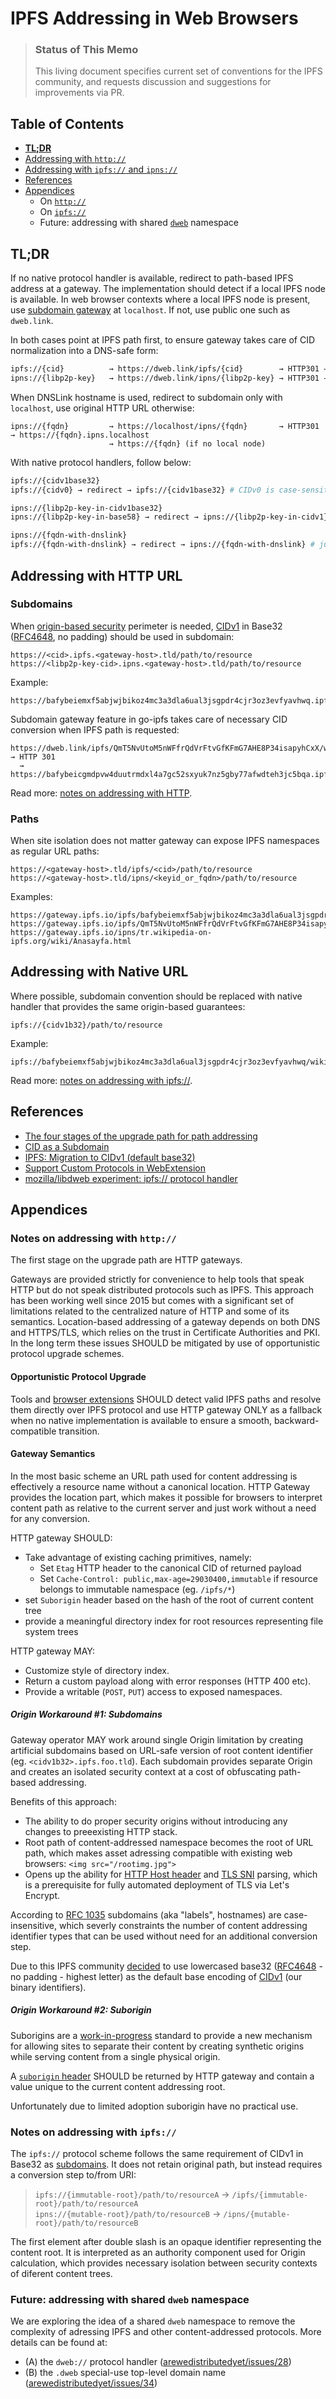 # IPFS Addressing in Web Browsers



> ### Status of This Memo
>
> This living document specifies current set of conventions for the IPFS community,
> and requests discussion and suggestions for improvements via PR.

## Table of Contents

- [**TL;DR**](#tldr)
- [Addressing with `http://`](#addressing-with-http-url)
- [Addressing with `ipfs://` and `ipns://`](#addressing-with-native-url)
- [References](#references)
- [Appendices](#appendices)
  - On [`http://`](#notes-on-addressing-with-http) 
  - On [`ipfs://`](#notes-on-addressing-with-ipfs) 
  - Future: addressing with shared [`dweb`](#future-addressing-with-shared-dweb-namespace) namespace

## TL;DR

If no native protocol handler is available, redirect to path-based IPFS address at a gateway. The implementation should detect if a local IPFS node is available. In web browser contexts where a local IPFS node is present, use [subdomain gateway](https://docs.ipfs.io/how-to/address-ipfs-on-web/#subdomain-gateway) at `localhost`. If not, use public one such as `dweb.link`. 

In both cases point at IPFS path first, to ensure gateway takes care of CID normalization into a DNS-safe form:

```bash
ipfs://{cid}          → https://dweb.link/ipfs/{cid}        → HTTP301 → https://{dns-safe-cid}.ipfs.dweb.link
ipns://{libp2p-key}   → https://dweb.link/ipns/{libp2p-key} → HTTP301 → https://{dns-safe-cid}.ipns.dweb.link
```

When DNSLink hostname is used, redirect to subdomain only with `localhost`, use original HTTP URL otherwise:

```
ipns://{fqdn}         → https://localhost/ipns/{fqdn}       → HTTP301 → https://{fqdn}.ipns.localhost
                      → https://{fqdn} (if no local node)
```

With native protocol handlers, follow below:

```bash
ipfs://{cidv1base32}
ipfs://{cidv0} → redirect → ipfs://{cidv1base32} # CIDv0 is case-sensitive Base58, does not work as Origin authority

ipns://{libp2p-key-in-cidv1base32}
ipns://{libp2p-key-in-base58} → redirect → ipns://{libp2p-key-in-cidv1}  # Base58, does not work as Origin authority

ipns://{fqdn-with-dnslink}
ipfs://{fqdn-with-dnslink} → redirect → ipns://{fqdn-with-dnslink} # just to improve UX :-)
```

## Addressing with HTTP URL

### Subdomains

When [origin-based security](https://en.wikipedia.org/wiki/Same-origin_policy) perimeter is needed, [CIDv1](https://github.com/ipld/cid#cidv1) in Base32 ([RFC4648](https://tools.ietf.org/html/rfc4648#section-6), no padding) should be used in subdomain:

    https://<cid>.ipfs.<gateway-host>.tld/path/to/resource
    https://<libp2p-key-cid>.ipns.<gateway-host>.tld/path/to/resource

Example:

    https://bafybeiemxf5abjwjbikoz4mc3a3dla6ual3jsgpdr4cjr3oz3evfyavhwq.ipfs.dweb.link/wiki/

Subdomain gateway feature in go-ipfs takes care of necessary CID conversion when IPFS path is requested:

```
https://dweb.link/ipfs/QmT5NvUtoM5nWFfrQdVrFtvGfKFmG7AHE8P34isapyhCxX/wiki/Mars.html → HTTP 301 
  → https://bafybeicgmdpvw4duutrmdxl4a7gc52sxyuk7nz5gby77afwdteh3jc5bqa.ipfs.dweb.link/wiki/Mars.html
```

Read more: [notes on addressing with HTTP](#notes-on-addressing-with-http).

### Paths

When site isolation does not matter gateway can expose IPFS namespaces as regular URL paths:

    https://<gateway-host>.tld/ipfs/<cid>/path/to/resource
    https://<gateway-host>.tld/ipns/<keyid_or_fqdn>/path/to/resource

Examples:

    https://gateway.ipfs.io/ipfs/bafybeiemxf5abjwjbikoz4mc3a3dla6ual3jsgpdr4cjr3oz3evfyavhwq/wiki/Vincent_van_Gogh.html
    https://gateway.ipfs.io/ipfs/QmT5NvUtoM5nWFfrQdVrFtvGfKFmG7AHE8P34isapyhCxX/wiki/Mars.html
    https://gateway.ipfs.io/ipns/tr.wikipedia-on-ipfs.org/wiki/Anasayfa.html

## Addressing with Native URL

Where possible, subdomain convention should be replaced with native handler that provides the same origin-based guarantees:

    ipfs://{cidv1b32}/path/to/resource

Example:

    ipfs://bafybeiemxf5abjwjbikoz4mc3a3dla6ual3jsgpdr4cjr3oz3evfyavhwq/wiki/Vincent_van_Gogh.html

Read more: [notes on addressing with ipfs://](#notes-on-addressing-with-ipfs).

## References
- [The four stages of the upgrade path for path addressing](https://github.com/ipfs/specs/pull/152#issuecomment-284628862)
- [CID as a Subdomain](https://github.com/ipfs/in-web-browsers/issues/89)
- [IPFS: Migration to CIDv1 (default base32)](https://github.com/ipfs/ipfs/issues/337)
- [Support Custom Protocols in WebExtension](https://github.com/lidel/ipfs-firefox-addon/issues/164)
- [mozilla/libdweb experiment: ipfs:// protocol handler](https://github.com/ipfs-shipyard/ipfs-companion/pull/533)

## Appendices

### Notes on addressing with `http://`

The first stage on the upgrade path are HTTP gateways.

Gateways are provided strictly for convenience to help tools that speak HTTP
but do not speak distributed protocols such as IPFS.  This approach has been
working well since 2015 but comes with a significant set of limitations related
to the centralized nature of HTTP and some of its semantics.  Location-based
addressing of a gateway depends on both DNS and HTTPS/TLS, which relies on the trust in
Certificate Authorities and PKI.  In the long term these issues SHOULD be
mitigated by use of opportunistic protocol upgrade schemes.

#### Opportunistic Protocol Upgrade

Tools and [browser extensions](https://github.com/ipfs-shipyard/ipfs-companion) SHOULD detect valid IPFS paths and resolve them
directly over IPFS protocol and use HTTP gateway ONLY as a fallback when no
native implementation is available to ensure a smooth, backward-compatible
transition.


#### Gateway Semantics


In the most basic scheme an URL path used for content addressing is effectively a
resource name without a canonical location.  HTTP Gateway provides the location
part, which makes it possible for browsers to interpret content path as
relative to the current server and just work without a need for any conversion.

HTTP gateway SHOULD:
- Take advantage of existing caching primitives, namely:
    - Set `Etag` HTTP header to the canonical CID of returned payload
    - Set `Cache-Control: public,max-age=29030400,immutable` if resource
      belongs to immutable namespace (eg. `/ipfs/*`)
- set `Suborigin` header based on the hash of the root of current content tree
- provide a meaningful directory index for root resources representing file
  system trees

HTTP gateway MAY:
- Customize style of directory index.
- Return a custom payload along with error responses (HTTP 400 etc).
- Provide a writable (`POST`, `PUT`) access to exposed namespaces.   


##### Origin Workaround #1: Subdomains

Gateway operator MAY work around single Origin limitation by creating artificial
subdomains based on URL-safe version of root content identifier (eg.
`<cidv1b32>.ipfs.foo.tld`).  Each subdomain provides separate Origin and creates an
isolated security context at a cost of obfuscating path-based addressing.

Benefits of this approach:

- The ability to do proper security origins without introducing any changes to
  preeexisting HTTP stack.
- Root path of content-addressed namespace becomes the root of URL path, which
  makes asset adressing compatible with existing web browsers: `<img
  src="/rootimg.jpg">`
- Opens up the ability for [HTTP Host
  header](https://developer.mozilla.org/en-US/docs/Web/HTTP/Headers/Host) and
  [TLS SNI](https://en.wikipedia.org/wiki/Server_Name_Indication) parsing,
  which is a prerequisite for fully automated deployment of TLS via Let's Encrypt.

According to [RFC 1035](http://tools.ietf.org/html/rfc1035) subdomains (aka
"labels", hostnames) are case-insensitive, which severly constraints the number
of content addressing identifier types that can be used without need for an
additional conversion step.

Due to this IPFS community [decided](https://github.com/ipfs/ipfs/issues/337) to use lowercased base32
([RFC4648](https://tools.ietf.org/html/rfc4648#section-6) - no padding - highest letter)
as the default base encoding of [CIDv1](https://github.com/ipld/cid#cidv1) (our binary identifiers).


##### Origin Workaround #2: Suborigin

Suborigins are a
[work-in-progress](https://w3c.github.io/webappsec-suborigins/) standard to
provide a new mechanism for allowing sites to separate their content by
creating synthetic origins while serving content from a single physical origin.

A [`suborigin` header](https://w3c.github.io/webappsec-suborigins/#the-suborigin-header)
SHOULD be returned by HTTP gateway and contain a value
unique to the current content addressing root.

Unfortunately due to limited adoption suborigin have no practical use.


### Notes on addressing with `ipfs://`

The `ipfs://` protocol scheme follows the same requirement of CIDv1 in Base32 as [subdomains](#origin-workaround-1-subdomains).
It does not retain original path, but instead requires a conversion step to/from URI:
> `ipfs://{immutable-root}/path/to/resourceA` → `/ipfs/{immutable-root}/path/to/resourceA`  
> `ipns://{mutable-root}/path/to/resourceB` → `/ipns/{mutable-root}/path/to/resourceB`  

The first element after double slash is an opaque identifier representing
the content root.  It is interpreted as an authority component used for Origin
calculation, which provides necessary isolation between security contexts of diferent content trees.

### Future: addressing with shared `dweb` namespace

We are exploring the idea of a shared `dweb` namespace to remove the complexity of adressing IPFS and other content-addressed protocols. More details can be found at:
- (A) the `dweb://` protocol handler ([arewedistributedyet/issues/28](https://github.com/arewedistributedyet/arewedistributedyet/issues/28))
- (B) the `.dweb` special-use top-level domain name ([arewedistributedyet/issues/34](https://github.com/arewedistributedyet/arewedistributedyet/issues/34))
